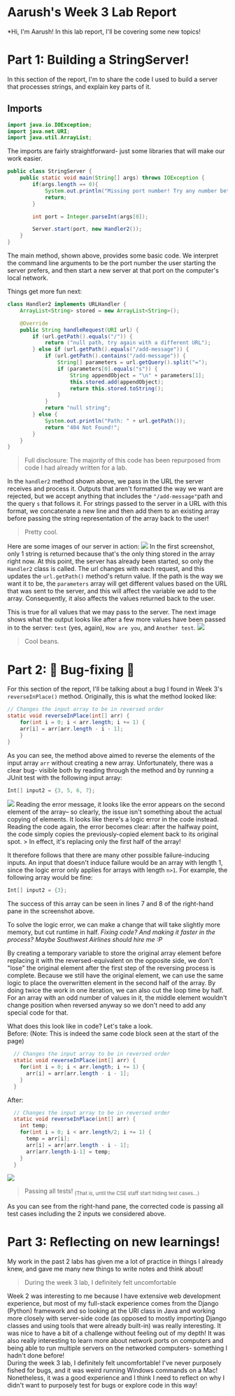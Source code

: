 # Aarush's Week 3 Lab Report 
*Hi, I'm Aarush! In this lab report, I'll be covering some new topics! 

# Part 1: Building a StringServer! 
In this section of the report, I'm to share the code I used to build a server that processes strings, and explain key parts of it. 
## Imports
```java
import java.io.IOException;
import java.net.URI;
import java.util.ArrayList;
```
The imports are fairly straightforward- just some libraries that will make our work easier.

```java
public class StringServer {
    public static void main(String[] args) throws IOException {
        if(args.length == 0){
            System.out.println("Missing port number! Try any number between 1024 to 49151");
            return;
        }

        int port = Integer.parseInt(args[0]);

        Server.start(port, new Handler2());
    }
}
```
The main method, shown above, provides some basic code. We interpret the command line arguments to be the port number the user starting the server prefers, and then start a new server at that port on the computer's local network. 

Things get more fun next: 
```java
class Handler2 implements URLHandler {
    ArrayList<String> stored = new ArrayList<String>();

    @Override
    public String handleRequest(URI url) {
        if (url.getPath().equals("/")) {
            return ("null path, try again with a different URL");
        } else if (url.getPath().equals("/add-message")) {
            if (url.getPath().contains("/add-message")) {
                String[] parameters = url.getQuery().split("=");
                if (parameters[0].equals("s")) {
                    String appendObject = "\n" + parameters[1];
                    this.stored.add(appendObject);
                    return this.stored.toString();
                }
            }
            return "null string";
        } else {
            System.out.println("Path: " + url.getPath());
            return "404 Not Found!";
        }
    }
}
```
> Full disclosure: The majority of this code has been repurposed from code I had already written for a lab. 


In the `handler2` method shown above, we pass in the URL the server receives and process it. Outputs that aren't formatted the way we want are rejected, but we accept anything that includes the `"/add-message"`path and the query `s` that follows it. For strings passed to the server in a URL with this format, we concatenate a new line and then add them to an existing array before passing the string representation of the array back to the user! 
> Pretty cool. 

Here are some images of our server in action: 
<img src='Week-3-lab-report-files/First adding.png'></img>
In the first screenshot, only 1 string is returned because that's the only thing stored in the array right now. At this point, the server has already been started, so only the `Handler2` class is called. The url changes with each request, and this updates the `url.getPath()` method's return value. If the path is the way we want it to be, the `parameters` array will get different values based on the URL that was sent to the server, and this will affect the variable we add to the array. Consequently, it also affects the values returned back to the user. 

This is true for all values that we may pass to the server. The next image shows what the output looks like after a few more values have been passed in to the server: `test` (yes, again), `How are you`, and `Another test`.
<img src='Week-3-lab-report-files/Second Adding.png'></img>
>Cool beans.

# Part 2: 👾 Bug-fixing 👾
For this section of the report, I'll be talking about a bug I found in Week 3's `reverseInPlace()` method. Originally, this is what the method looked like: 
```java
// Changes the input array to be in reversed order
static void reverseInPlace(int[] arr) {
    for(int i = 0; i < arr.length; i += 1) {
    arr[i] = arr[arr.length - i - 1];
    }
}
```
As you can see, the method above aimed to reverse the elements of the input array `arr` without creating a new array. Unfortunately, there was a clear bug- visible both by reading through the method and by running a JUnit test with the following input array: 
```java
Int[] input2 = {3, 5, 6, 7};
``` 
<img src='Week-3-lab-report-files/Failed test!.png'>
Reading the error message, it looks like the error appears on the second element of the array– so clearly, the issue isn't something about the actual copying of elements. It looks like there's a logic error in the code instead. Reading the code again, the error becomes clear: after the halfway point, the code simply copies the previously-copied element back to its original spot. 
> In effect, it's replacing only the first half of the array! 

It therefore follows that there are many other possible failure-inducing inputs. An input that doesn't induce failure would be an array with length 1, since the logic error only applies for arrays with length `n>1`. For example, the following array would be fine: 
```java
Int[] input2 = {3};
``` 

The success of this array can be seen in lines 7 and 8 of the right-hand pane in the screenshot above. 


To solve the logic error, we can make a change that will take slightly more memory, but cut runtime in half. *Fixing code? And making it faster in the process? Maybe Southwest Airlines should hire me :P*

By creating a temporary variable to store the original array element before replacing it with the reversed-equivalent on the opposite side, we don't "lose" the original element after the first step of the reversing process is complete. Because we still have the original element, we can use the same logic to place the overwritten element in the second half of the array. By doing twice the work in one iteration, we can also cut the loop time by half. For an array with an odd number of values in it, the middle element wouldn't change position when reversed anyway so we don't need to add any special code for that.

What does this look like in code? Let's take a look. 
<br>
Before: (Note: This is indeed the same code block seen at the start of the page)
```java
  // Changes the input array to be in reversed order
  static void reverseInPlace(int[] arr) {
    for(int i = 0; i < arr.length; i += 1) {
      arr[i] = arr[arr.length - i - 1];
    }
  }
```
After: 
```java
  // Changes the input array to be in reversed order
  static void reverseInPlace(int[] arr) {
    int temp;
    for(int i = 0; i < arr.length/2; i += 1) {
      temp = arr[i];
      arr[i] = arr[arr.length - i - 1];
      arr[arr.length-i-1] = temp;
    }
  }
```

<img src='Week-3-lab-report-files/Fixed!.png'></img>
> Passing all tests! <sub>(That is, until the CSE staff start hiding test cases...)</sub>

As you can see from the right-hand pane, the corrected code is passing all test cases including the 2 inputs we considered above. 

# Part 3: Reflecting on new learnings! 
My work in the past 2 labs has given me a lot of practice in things I already knew, and gave me many new things to write notes and think about!
> During the week 3 lab, I definitely felt uncomfortable


Week 2 was interesting to me because I have extensive web development experience, but most of my full-stack experience comes from the Django (Python) framework and so looking at the URI class in Java and working more closely with server-side code (as opposed to mostly importing Django classes and using tools that were already built-in) was really interesting. It was nice to have a bit of a challenge without feeling out of my depth! It was also really interesting to learn more about network ports on computers and being able to run multiple servers on the networked computers- something I hadn't done before! 
<br>
During the week 3 lab, I definitely felt uncomfortable! I've never purposely fished for bugs, and it was weird running Windows commands on a Mac! Nonetheless, it was a good experience and I think I need to reflect on why I didn't want to purposely test for bugs or explore code in this way! 
